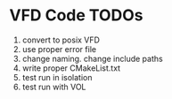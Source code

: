 # VFD Code TODOs

1. convert to posix VFD
2. use proper error file
3. change naming. change include paths
4. write proper CMakeList.txt
5. test run in isolation
6. test run with VOL